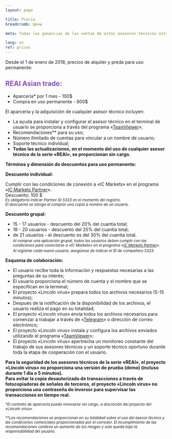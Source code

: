 ```yaml
---
layout: page

title: Precio
breadcrumb: Цены

meta: Todas las ganancias de las ventas de estos asesores técnicos estarán orientadas a la beneficencia.

lang: es
ref: prices
---
```


Desde el 1 de enero de 2018, precios de alquiler y preda para uso permanente:

## <span style="color:#8b4ac7">REAl Asian trade:</span>

- Aparcerìa* por 1 mes - 100$ 
- Compra en uso permanente - 600$

El aparcerìa y la adquisición de cualquier asesor técnico incluyen:

- La ayuda para instalar y configurar el asesor técnico en el terminal de usuario se proporciona a través del programa «<a href="https://www.teamviewer.com/" target="_blank">TeamViewer</a>»;  
- Recomendaciones** para su uso;  
- Número ilimitado de cuentas para vincular a un nombre de usuario;  
- Soporte técnico individual;  
- **Todas las actualizaciones, en el momento del uso de cualquier asesor técnico de la serie «REAl», se proporcionan sin cargo.**  

**Términos y dimensión de descuentos para uso permanente:**  

**Descuento individual:**  

Cumplir con las condiciones de conexión a «IC Markets» en el programa «<a href="https://lincolnvirus.com/es/ea/ic_markets" target="_blank">IC Markets Partner</a>».  
Descuento: 100 $  
<small>_Es obligatorio indicar Partner ID 5323 en el momento del registro._</small>  
<small>_El descuento se otorga al comprar una copia a nombre de un usuario._</small>  

**Descuento grupal:**  

- 15 - 17 usuarios - descuento del 20% del  cuantìa total;  
- 18 - 20 usuarios - descuento del 25% del  cuantìa total;  
- de 21 usuarios - el descuento es del 30% del cuantìa total.  
<small>_Al comprar una aplicación grupal, todos los usuarios deben cumplir con las condiciones para conectarse a «IC Markets» en el programa «<a href="https://lincolnvirus.com/es/ea/ic_markets" target="_blank">IC Markets Partner</a>»._</small>  
<small>_Al registrar cada nuevo usuario, asegúrese de indicar el ID de compañero 5323._</small>  

**Esquema de colaboración:**  

- El usuario recibe toda la información y respuestas necesarias a las preguntas de su interés;  
- El usuario proporciona el número de cuenta y el nombre que se especifican en la terminal;  
- El proyecto «Lincoln virus»  prepara todos los archivos necesarios (5-15 minutos);  
- Después de la notificación de la disponibilidad de los archivos, el usuario realiza el pago en su totalidad;  
- El proyecto «Lincoln virus» envía todos los archivos necesarios para comenzar a trabajar a través de «<a href="https://t.me/chutkoy" target="_blank">Telegram</a>» o dirección de correo electrónico;  
- El proyecto «Lincoln virus» instala y configura los archivos enviados utilizando el programa «<a href="https://www.teamviewer.com/" target="_blank">TeamViewer</a>»;  
- El proyecto «Lincoln virus» apertrecha un monitoreo constante del trabajo de sus asesores técnicos y un soporte técnico oportuno durante toda la etapa de cooperación con el usuario.  

**Para la seguridad de los asesores técnicos de la serie «REAl», el proyecto «Lincoln virus»  no proporciona una versión de prueba (demo) (incluso durante 1 día o 5 minutos).**  
**Para evitar la copia desautorizado de transacciones a través de fotocopiadoras de señales de terceros, el proyecto «Lincoln virus» no proporciona una contraseña de inversor para supervisar las transacciones en tiempo real.**  

<small>\*_El contrato de aparcerìa puede renovarse sin cargo, a discreción del proyecto del «Lincoln virus»._</small>

<small>\*\*_Las recomendaciones se proporcionan en su totalidad sobre el uso del asesor técnico y las condiciones comerciales proporcionadas por el corredor. El incumplimiento de las recomendaciones conlleva un aumento de los riesgos y solo queda bajo la responsabilidad del usuario._</small>

